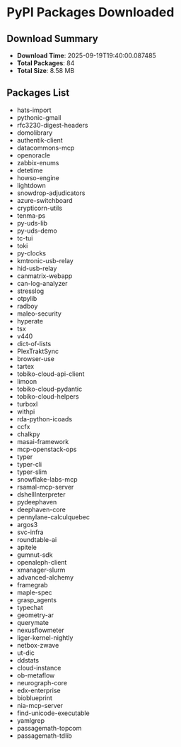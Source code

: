 # PyPI Packages Downloaded

## Download Summary
- **Download Time**: 2025-09-19T19:40:00.087485
- **Total Packages**: 84
- **Total Size**: 8.58 MB

## Packages List
- hats-import
- pythonic-gmail
- rfc3230-digest-headers
- domolibrary
- authentik-client
- datacommons-mcp
- openoracle
- zabbix-enums
- detetime
- howso-engine
- lightdown
- snowdrop-adjudicators
- azure-switchboard
- crypticorn-utils
- tenma-ps
- py-uds-lib
- py-uds-demo
- tc-tui
- toki
- py-clocks
- kmtronic-usb-relay
- hid-usb-relay
- canmatrix-webapp
- can-log-analyzer
- stresslog
- otpylib
- radboy
- maleo-security
- hyperate
- tsx
- v440
- dict-of-lists
- PlexTraktSync
- browser-use
- tartex
- tobiko-cloud-api-client
- limoon
- tobiko-cloud-pydantic
- tobiko-cloud-helpers
- turboxl
- withpi
- rda-python-icoads
- ccfx
- chalkpy
- masai-framework
- mcp-openstack-ops
- typer
- typer-cli
- typer-slim
- snowflake-labs-mcp
- rsamal-mcp-server
- dshellInterpreter
- pydeephaven
- deephaven-core
- pennylane-calculquebec
- argos3
- svc-infra
- roundtable-ai
- apitele
- gumnut-sdk
- openaleph-client
- xmanager-slurm
- advanced-alchemy
- framegrab
- maple-spec
- grasp_agents
- typechat
- geometry-ar
- querymate
- nexusflowmeter
- liger-kernel-nightly
- netbox-zwave
- ut-dic
- ddstats
- cloud-instance
- ob-metaflow
- neurograph-core
- edx-enterprise
- bioblueprint
- nia-mcp-server
- find-unicode-executable
- yamlgrep
- passagemath-topcom
- passagemath-tdlib
